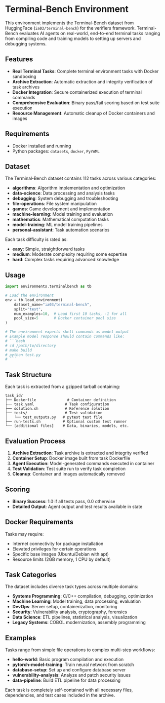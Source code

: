 # Terminal-Bench Environment

This environment implements the Terminal-Bench dataset from HuggingFace (`ia03/terminal-bench`) for the verifiers framework. Terminal-Bench evaluates AI agents on real-world, end-to-end terminal tasks ranging from compiling code and training models to setting up servers and debugging systems.

## Features

- **Real Terminal Tasks**: Complete terminal environment tasks with Docker sandboxing
- **Archive Extraction**: Automatic extraction and integrity verification of task archives
- **Docker Integration**: Secure containerized execution of terminal commands
- **Comprehensive Evaluation**: Binary pass/fail scoring based on test suite execution
- **Resource Management**: Automatic cleanup of Docker containers and images

## Requirements

- Docker installed and running
- Python packages: `datasets`, `docker`, `PyYAML`

## Dataset

The Terminal-Bench dataset contains 112 tasks across various categories:

- **algorithms**: Algorithm implementation and optimization
- **data-science**: Data processing and analysis tasks  
- **debugging**: System debugging and troubleshooting
- **file-operations**: File system manipulation
- **games**: Game development and implementation
- **machine-learning**: Model training and evaluation
- **mathematics**: Mathematical computation tasks
- **model-training**: ML model training pipelines
- **personal-assistant**: Task automation scenarios

Each task difficulty is rated as:
- **easy**: Simple, straightforward tasks
- **medium**: Moderate complexity requiring some expertise
- **hard**: Complex tasks requiring advanced knowledge

## Usage

```python
import environments.terminalbench as tb

# Load the environment
env = tb.load_environment(
    dataset_name="ia03/terminal-bench",
    split="test", 
    num_examples=10,  # Load first 10 tasks, -1 for all
    pool_size=5       # Docker container pool size
)

# The environment expects shell commands as model output
# Example model response should contain commands like:
# ```bash
# cd /path/to/directory
# make build
# python test.py
# ```
```

## Task Structure

Each task is extracted from a gzipped tarball containing:

```
task_id/
├── Dockerfile              # Container definition
├── task.yaml              # Task configuration  
├── solution.sh            # Reference solution
├── tests/                 # Test validation
│   └── test_outputs.py   # pytest test file
├── run-tests.sh          # Optional custom test runner
└── [additional files]    # Data, binaries, models, etc.
```

## Evaluation Process

1. **Archive Extraction**: Task archive is extracted and integrity verified
2. **Container Setup**: Docker image built from task Dockerfile
3. **Agent Execution**: Model-generated commands executed in container
4. **Test Validation**: Test suite run to verify task completion
5. **Cleanup**: Container and images automatically removed

## Scoring

- **Binary Success**: 1.0 if all tests pass, 0.0 otherwise
- **Detailed Output**: Agent output and test results available in state

## Docker Requirements

Tasks may require:
- Internet connectivity for package installation
- Elevated privileges for certain operations
- Specific base images (Ubuntu/Debian with apt)
- Resource limits (2GB memory, 1 CPU by default)



## Task Categories

The dataset includes diverse task types across multiple domains:

- **Systems Programming**: C/C++ compilation, debugging, optimization
- **Machine Learning**: Model training, data processing, evaluation  
- **DevOps**: Server setup, containerization, monitoring
- **Security**: Vulnerability analysis, cryptography, forensics
- **Data Science**: ETL pipelines, statistical analysis, visualization
- **Legacy Systems**: COBOL modernization, assembly programming

## Examples

Tasks range from simple file operations to complex multi-step workflows:

- **hello-world**: Basic program compilation and execution
- **pytorch-model-training**: Train neural network from scratch
- **database-setup**: Set up and configure database server
- **vulnerability-analysis**: Analyze and patch security issues
- **data-pipeline**: Build ETL pipeline for data processing

Each task is completely self-contained with all necessary files, dependencies, and test cases included in the archive. 